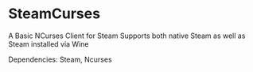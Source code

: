 # SteamCurses
A Basic NCurses Client for Steam
Supports both native Steam as well as Steam installed via Wine

Dependencies: Steam, Ncurses
